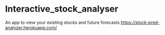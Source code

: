 # Interactive_stock_analyser
An app to view your existing stocks and future forecasts
https://stock-pred-analyzer.herokuapp.com/
